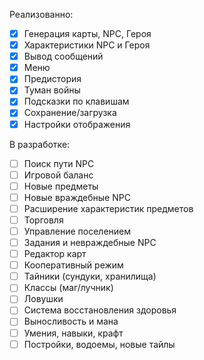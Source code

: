 Реализованно:
- [x] Генерация карты, NPC, Героя
- [x] Характеристики NPC и Героя
- [x] Вывод сообщений
- [x] Меню
- [x] Предистория
- [x] Туман войны
- [x] Подсказки по клавишам
- [x] Сохранение/загрузка
- [x] Настройки отображения

В разработке:
- [ ] Поиск пути NPC
- [ ] Игровой баланс
- [ ] Новые предметы
- [ ] Новые враждебные NPC
- [ ] Расширение характеристик предметов
- [ ] Торговля
- [ ] Управление поселением
- [ ] Задания и невраждебные NPC
- [ ] Редактор карт
- [ ] Кооперативный режим
- [ ] Тайники (сундуки, хранилища)
- [ ] Классы (маг/лучник)
- [ ] Ловушки
- [ ] Система восстановления здоровья
- [ ] Выносливость и мана
- [ ] Умения, навыки, крафт
- [ ] Постройки, водоемы, новые тайлы
